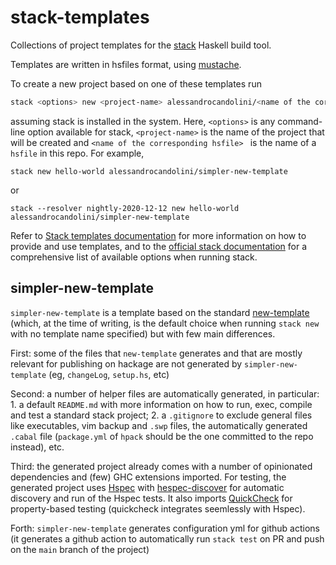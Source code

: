 # stack-templates

Collections of project templates for the [stack](https://docs.haskellstack.org/en/stable/README/) Haskell build tool.

Templates are written in hsfiles format, using [mustache](https://mustache.github.io/). 

To create a new project based on one of these templates run  
```bash
stack <options> new <project-name> alessandrocandolini/<name of the corresponding hsfile> 
```
assuming stack is installed in the system. Here, `<options>` is any command-line option available for stack, `<project-name>` is the name of the project that will be created and `<name of the corresponding hsfile> ` is the name of a `hsfile` in this repo. For example, 
```
stack new hello-world alessandrocandolini/simpler-new-template
```
or 
```
stack --resolver nightly-2020-12-12 new hello-world alessandrocandolini/simpler-new-template
```

Refer to [Stack templates documentation](https://docs.haskellstack.org/en/stable/GUIDE/#templates) for more information on how to provide and use templates, and to the [official stack documentation](https://docs.haskellstack.org/en/stable/GUIDE/) for a comprehensive list of available options when running stack. 

## simpler-new-template

`simpler-new-template` is a template based on the standard [new-template](https://github.com/commercialhaskell/stack-templates/blob/master/new-template.hsfiles) (which, at the time of writing, is the default choice when running `stack new` with no template name specified) but with few main differences. 

First: some of the files that `new-template` generates and that are mostly relevant for publishing on hackage are not generated by `simpler-new-template` (eg, `changeLog`, `setup.hs`, etc) 

Second: a number of helper files are automatically generated, in particular: 1. a default `README.md` with more information on how to run, exec, compile and test a standard stack project; 2. a `.gitignore` to exclude general files like executables, vim backup and `.swp` files, the automatically generated `.cabal` file (`package.yml` of `hpack` should be the one committed to the repo instead), etc. 

Third: the generated project already comes with a number of opinionated dependencies and (few) GHC extensions imported. 
For testing, the generated project uses [Hspec](https://hspec.github.io/) with [hespec-discover](https://hackage.haskell.org/package/hspec-discover) for automatic discovery and run of the Hspec tests. It also imports [QuickCheck](https://hackage.haskell.org/package/QuickCheck) for property-based testing (quickcheck integrates seemlessly with Hspec). 

Forth: `simpler-new-template` generates configuration yml for github actions (it generates a github action to automatically run `stack test` on PR and push on the `main` branch of the project) 


